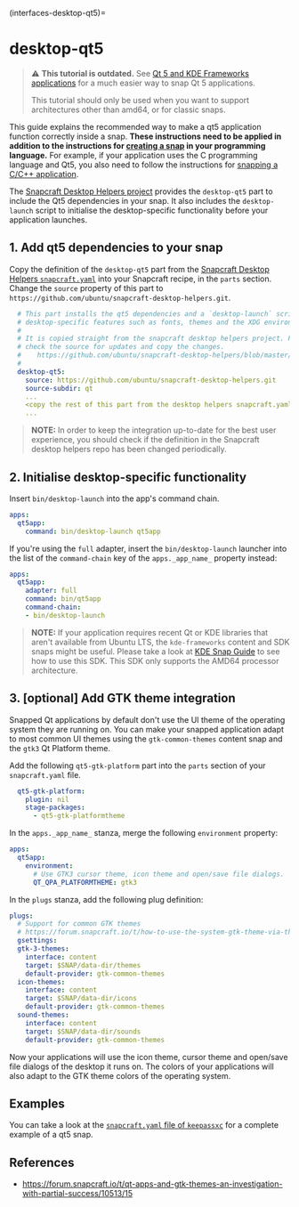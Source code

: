(interfaces-desktop-qt5)=
# desktop-qt5

> :warning: **This tutorial is outdated.** See [Qt 5 and KDE Frameworks applications](/) for a much easier way to snap Qt 5 applications.
>
> This tutorial should only be used when you want to support architectures other than amd64, or for classic snaps.

This guide explains the recommended way to make a qt5 application function correctly inside a snap. **These instructions need to be applied in addition to the instructions for [creating a snap](/) in your programming language.** For example, if your application uses the C programming language and Qt5, you also need to follow the instructions for [snapping a C/C++ application](/).

The [Snapcraft Desktop Helpers project](https://github.com/ubuntu/snapcraft-desktop-helpers) provides the `desktop-qt5` part to include the Qt5 dependencies in your snap. It also includes the `desktop-launch` script to initialise the desktop-specific functionality before your application launches.

## 1. Add qt5 dependencies to your snap

Copy the definition of the `desktop-qt5` part from the [Snapcraft Desktop Helpers `snapcraft.yaml`](https://github.com/ubuntu/snapcraft-desktop-helpers/blob/master/snapcraft.yaml) into your Snapcraft recipe, in the `parts` section. Change the `source` property of this part to `https://github.com/ubuntu/snapcraft-desktop-helpers.git`.

```yaml
  # This part installs the qt5 dependencies and a `desktop-launch` script to initialise
  # desktop-specific features such as fonts, themes and the XDG environment.
  # 
  # It is copied straight from the snapcraft desktop helpers project. Please periodically
  # check the source for updates and copy the changes.
  #    https://github.com/ubuntu/snapcraft-desktop-helpers/blob/master/snapcraft.yaml
  # 
  desktop-qt5:
    source: https://github.com/ubuntu/snapcraft-desktop-helpers.git
    source-subdir: qt
    ...
    <copy the rest of this part from the desktop helpers snapcraft.yaml>
    ...
```

> **NOTE:** In order to keep the integration up-to-date for the best user experience, you should check if the definition in the Snapcraft desktop helpers repo has been changed periodically.

## 2. Initialise desktop-specific functionality

Insert `bin/desktop-launch` into the app's command chain.

```yaml
apps:
  qt5app:
    command: bin/desktop-launch qt5app
```

If you're using the `full` adapter, insert the `bin/desktop-launch` launcher into the list of the `command-chain` key of the `apps._app_name_` property instead:

```yaml
apps:
  qt5app:
    adapter: full
    command: bin/qt5app
    command-chain:
    - bin/desktop-launch
```

> **NOTE:** If your application requires recent Qt or KDE libraries that aren't available from Ubuntu LTS, the `kde-frameworks` content and SDK snaps might be useful. Please take a look at [KDE Snap Guide](https://community.kde.org/Guidelines_and_HOWTOs/Snap) to see how to use this SDK. This SDK only supports the AMD64 processor architecture.

## 3. [optional] Add GTK theme integration

Snapped Qt applications by default don't use the UI theme of the operating system they are running on. You can make your snapped application adapt to most common UI themes using the `gtk-common-themes` content snap and the `gtk3` Qt Platform theme. 

Add the following `qt5-gtk-platform` part into the `parts` section of your `snapcraft.yaml` file.

```yaml
  qt5-gtk-platform:
    plugin: nil
    stage-packages:
      - qt5-gtk-platformtheme
```

In the `apps._app_name_` stanza, merge the following `environment` property:

```yaml
apps:
  qt5app:
    environment:
      # Use GTK3 cursor theme, icon theme and open/save file dialogs.
      QT_QPA_PLATFORMTHEME: gtk3
```

In the `plugs` stanza, add the following plug definition:

```yaml
plugs:
  # Support for common GTK themes
  # https://forum.snapcraft.io/t/how-to-use-the-system-gtk-theme-via-the-gtk-common-themes-snap/6235
  gsettings:
  gtk-3-themes:
    interface: content
    target: $SNAP/data-dir/themes
    default-provider: gtk-common-themes
  icon-themes:
    interface: content
    target: $SNAP/data-dir/icons
    default-provider: gtk-common-themes
  sound-themes:
    interface: content
    target: $SNAP/data-dir/sounds
    default-provider: gtk-common-themes
```

Now your applications will use the icon theme, cursor theme and open/save file dialogs of the desktop it runs on. The colors of your applications will also adapt to the GTK theme colors of the operating system.

## Examples

You can take a look at the [`snapcraft.yaml` file of `keepassxc`](https://github.com/keepassxreboot/keepassxc/blob/develop/snap/snapcraft.yaml) for a complete example of a qt5 snap.

## References

- https://forum.snapcraft.io/t/qt-apps-and-gtk-themes-an-investigation-with-partial-success/10513/15

